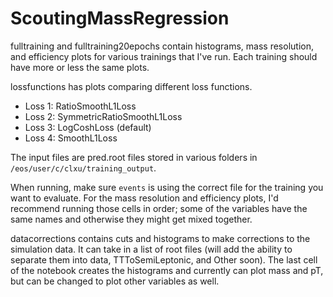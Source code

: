 # ScoutingMassRegression

fulltraining and fulltraining20epochs contain histograms, mass resolution, and efficiency plots for various trainings that I've run. Each training should have more or less the same plots. 

lossfunctions has plots comparing different loss functions. 
 - Loss 1: RatioSmoothL1Loss
 - Loss 2: SymmetricRatioSmoothL1Loss
 - Loss 3: LogCoshLoss (default)
 - Loss 4: SmoothL1Loss

The input files are pred.root files stored in various folders in `/eos/user/c/clxu/training_output`.

When running, make sure `events` is using the correct file for the training you want to evaluate. For the mass resolution and efficiency plots, I'd recommend running those cells in order; some of the variables have the same names and otherwise they might get mixed together.

datacorrections contains cuts and histograms to make corrections to the simulation data. It can take in a list of root files (will add the ability to separate them into data, TTToSemiLeptonic, and Other soon). The last cell of the notebook creates the histograms and currently can plot mass and pT, but can be changed to plot other variables as well.
